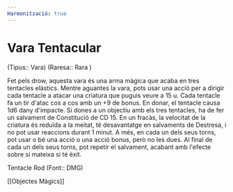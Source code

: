 ```yaml
---
Harmonització: true
---
```

# Vara Tentacular

(Tipus:: Vara) (Raresa:: Rara )

Fet pels drow, aquesta vara és una arma màgica que acaba en tres tentacles elàstics. Mentre aguantes la vara, pots usar una acció per a dirigir cada tentacle a atacar una criatura que puguis veure a 15 u. Cada tentacle fa un tir d'atac cos a cos amb un +9 de bonus. En donar, el tentacle causa 1d6 dany d'impacte. Si dones a un objectiu amb els tres tentacles, ha de fer un salvament de Constitució de CD 15. En un fracàs, la velocitat de la criatura és reduïda a la meitat, té desavantatge en salvaments de Destresa, i no pot usar reaccions durant 1 minut. A més, en cada un dels seus torns, pot usar o bé una acció o una acció bonus, però no les dues. Al final de cada un dels seus torns, pot repetir el salvament, acabant amb l'efecte sobre si mateixa si té èxit.

Tentacle Rod (Font:: DMG)

[[Objectes Màgics]]
